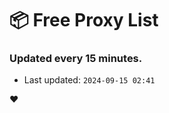 # :package: Free Proxy List
### Updated every 15 minutes.

- Last updated: `2024-09-15 02:41`

:heart:
